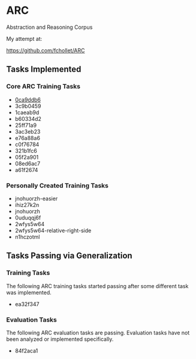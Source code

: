# ARC
Abstraction and Reasoning Corpus

My attempt at:

https://github.com/fchollet/ARC

## Tasks Implemented

### Core ARC Training Tasks

* [0ca9ddb6](TaskNotes/0ca9ddb6/notes.md)
* 3c9b0459
* 1caeab9d
* b60334d2
* 25ff71a9
* 3ac3eb23
* e76a88a6
* c0f76784
* 321b1fc6
* 05f2a901
* 08ed6ac7
* a61f2674

### Personally Created Training Tasks

* jnohuorzh-easier
* ihiz27k2n
* jnohuorzh
* 0uduqqj6f
* 2wfys5w64
* 2wfys5w64-relative-right-side
* n1hczotml

## Tasks Passing via Generalization

### Training Tasks

The following ARC training tasks started passing after some different task was implemented.

* ea32f347

### Evaluation Tasks

The following ARC evaluation tasks are passing. Evaluation tasks have not been analyzed or implemented specifically.

* 84f2aca1
